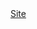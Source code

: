 <!DOCTYPE html>
<html xmlns="http://www.w3.org/1999/xhtml" lang="fr" xml:lang="fr">
<head>
    <meta charset="UTF-8">
    <meta name="viewport" content="width=device-width, initial-scale=1.0">
    <link href="css/style.css" rel="stylesheet" />
    <link rel="icon" href="img/logo.ico">
</head>

<body>
  <a href="https://xiaolatus.github.io/dev-front/index.html">Site</a>
</body>
</html>
